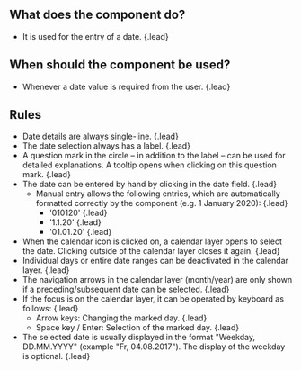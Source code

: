 ## What does the component do?
* It is used for the entry of a date. {.lead}

## When should the component be used?
* Whenever a date value is required from the user. {.lead}

## Rules    
* Date details are always single-line. {.lead}
* The date selection always has a label. {.lead}
* A question mark in the circle – in addition to the label – can be used for detailed explanations. A <sbb-link variant="inline" type="button" href="/en/design-system/lean/components/tooltip/">tooltip</sbb-link> opens when clicking on this question mark. {.lead}
* The date can be entered by hand by clicking in the date field. {.lead}
    * Manual entry allows the following entries, which are automatically formatted correctly by the component (e.g. 1 January 2020): {.lead}
        * '010120' {.lead}
        * '1.1.20' {.lead}
        * '01.01.20' {.lead}
* When the calendar icon is clicked on, a calendar layer opens to select the date. Clicking outside of the calendar layer closes it again. {.lead}
* Individual days or entire date ranges can be deactivated in the calendar layer. {.lead}
* The navigation arrows in the calendar layer (month/year) are only shown if a preceding/subsequent date can be selected. {.lead}
* If the focus is on the calendar layer, it can be operated by keyboard as follows: {.lead}
    * Arrow keys: Changing the marked day. {.lead}
    * Space key / Enter: Selection of the marked day. {.lead}
* The selected date is usually displayed in the format "Weekday, DD.MM.YYYY" (example "Fr, 04.08.2017"). The display of the weekday is optional. {.lead}
